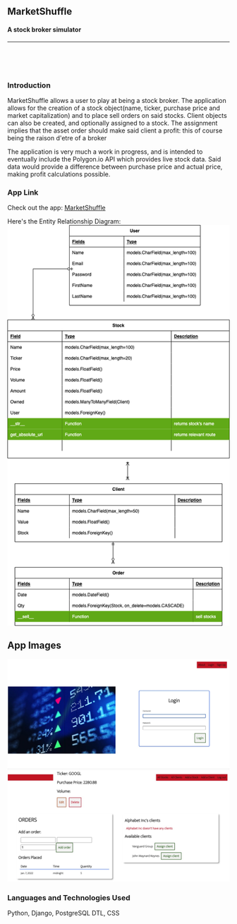 ## MarketShuffle
#### A stock broker simulator 

---

<br>
<br>
<br>

### Introduction

MarketShuffle allows a user to play at being a stock broker. The application allows for the creation of a stock object(name, ticker, purchase price and market capitalization) and to place sell orders on said stocks. Client objects can also be created, and optionally assigned to a stock. The assignment implies that the asset order should make said client a profit: this of course being the raison d'etre of a broker

The application is very much a work in progress, and is intended to eventually include the Polygon.io API which provides live stock data. Said data would provide a difference between purchase price and actual price, making profit calculations possible.

### App Link

Check out the app: [MarketShuffle](https://marketshuffle.herokuapp.com/)

Here's the Entity Relationship Diagram:
![image](main_app/static/images/ERDmarketshuffle.png)

## App Images
![image](main_app/static/images/login.jpg)
![image](main_app/static/images/details.jpg)


### Languages and Technologies Used
Python, Django, PostgreSQL DTL, CSS